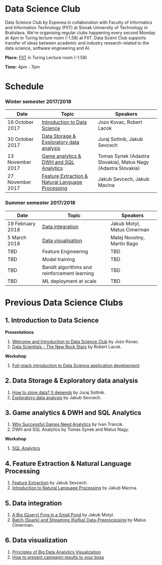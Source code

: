 # Data Science Club
Data Science Club by Exponea in collaboration with Faculty of Informatics and Information Technology (FIIT) at Slovak University of Technology in Bratislava. We're organising regular clubs happening every second Monday at 4pm in Turing lecture room (-1.58) at FIIT. Data Scient Club supports transfer of ideas between academic and industry research related to the data science, software engineering and AI.


**Place:** [FIIT](https://www.google.sk/maps/place/Faculty+of+Informatics+and+Information+Technologies+of+Slovak+University+of+Technology/@48.1538693,17.0696816,17z/) in Turing Lecture room (-1.58)

**Time:** 4pm - 7pm

# Schedule
### Winter semester 2017/2018
| Date          | Topic           | Speakers  |
| ------------- |---------------| ---------|
| 16 October 2017    | [Introduction to Data Science](#1-introduction-to-data-science) | Jozo Kovac, Robert Lacok |
| 30 October 2017    | [Data Storage & Exploratory data analysis](#2-data-storage--exploratory-data-analysis) | Juraj Sottnik, Jakub Sevcech |
| 13 November 2017     | [Game analytics & DWH and SQL Analytics](#3-game-analytics--dwh-and-sql-analytics) | Tomas Synek (Adastra Slovakia), Matus Nagy (Adastra Slovakia) |
| 27 November 2017    | [Feature Extraction & Natural Language Processing](#4-feature-extraction--natural-language-processing) | Jakub Sevcech, Jakub Macina |

### Summer semester 2017/2018
| Date          | Topic           | Speakers  |
| ------------- |-------------| -----|
| 19 February 2018    | [Data integration](#5-data-integration) | Jakub Motyl, Matus Cimerman |
| 5 March 2018    | [Data visualisation](#6-data-visualization) | Matej Novotny, Martin Bago |
| TBD    | Feature Engineering | TBD |
| TBD    | Model training | TBD |
| TBD    | Bandit algorithms and reinforcement learning | TBD |
| TBD    | ML deployment at scale | TBD |

# Previous Data Science Clubs 
## 1. Introduction to Data Science
**Presentations**
1. [Welcome and Introduction to Data Science Club](https://www.slideshare.net/secret/dJspj1Tgnv7Dwt) by Jozo Kovac.
2. [Data Scientists - The New Rock Stars](https://docs.google.com/presentation/d/1LenEj02xTPRdK1J5HCcTdx3IvNvCsJANZZ7qSYoxfl0/edit?usp=sharing) by Robert Lacok.

**Workshop**
1. [Full-stack introduction to Data Science application development](https://github.com/exponea/data-science-club/tree/master/16.10.2017%20-%20Full-stack%20introduction%20to%20Data%20Science%20application%20development)

## 2. Data Storage & Exploratory data analysis
1. [How to store data? It depends](https://docs.google.com/presentation/d/1I9g1npKzLUbDhTUSBUSuMAc71C8NLcqZI4Jb-e8LEeo/edit#slide=id.g29325b1889_0_0) by Juraj Sottnik.
2. [Exploratory data analysis](https://github.com/exponea/data-science-club/blob/master/30.10.2017%20-%20Data%20Storage%20and%20Exploratory%20Analysis/Explorativna_analyza.ipynb) by Jakub Sevcech.

## 3. Game analytics & DWH and SQL Analytics
1. [Why Successful Games Need Analytics](https://www.slideshare.net/data-science-club/why-successful-games-need-analytics) by Ivan Trancik.
2. DWH and SQL Analytics by Tomas Synek and Matus Nagy.

**Workshop**
1. [SQL Analytics](https://github.com/exponea/data-science-club/tree/master/13.11.2017%20-%20Data%20warehousing%20and%20SQL)

## 4. Feature Extraction & Natural Language Processing
1. [Feature Extraction](https://github.com/exponea/data-science-club/tree/master/27.11.2017%20-%20Feature%20extraction) by Jakub Sevcech.
2. [Introduction to Natural Language Processing](https://www.slideshare.net/dmacjam/introduction-to-natural-language-processing-85818192) by Jakub Macina.

## 5. Data integration
1. [A Big (Query) Frog in a Small Pond](https://www.slideshare.net/data-science-club/a-big-query-frog-in-a-small-pond-jakub-motyl-buffpanel) by Jakub Motyl.
2. [Batch (Spark) and Streaming (Kafka) Data-Preprocessing](https://www.slideshare.net/data-science-club/batch-spark-and-streaming-kafka-datapreprocessing) by Matus Cimerman.

## 6. Data visualization
1. [Principles of Big Data Analytics Visualization](https://www.slideshare.net/data-science-club/principles-of-big-data-analytics-visualization)
2. [How to present campaign results to your boss](https://www.slideshare.net/data-science-club/how-to-present-campaign-results-to-your-boss)

